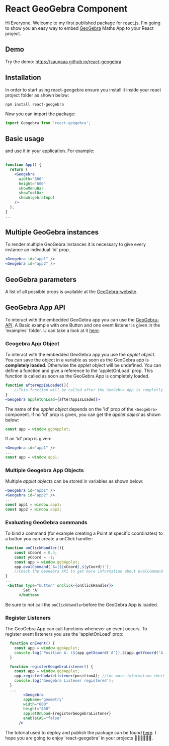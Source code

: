 # React GeoGebra Component

Hi Everyone. Welcome to my first published package for [react.js](https://reactjs.org/).
I'm going to show you an easy way to embed [GeoGebra](https://www.geogebra.org/) Maths App to your React project.

## Demo

Try the demo: https://saunaaa.github.io/react-geogebra

## Installation

In order to start using react-geogebra ensure you install it inside your react project folder as shown below:

```
npm install react-geogebra
```

Now you can import the package:

```jsx
import Geogebra from 'react-geogebra';
```

## Basic usage

and use it in your application. For example:

```jsx
...
function App() {
  return (
    <Geogebra
      width="800"
      height="600"
      showMenuBar
      showToolBar
      showAlgebraInput
    />
  );
}
...
```

## Multiple GeoGebra instances

To render multiple GeoGebra instances it is necessary to give every instance an individual 'id' prop.

```jsx
<Geogebra id="app1" />
<Geogebra id="app2" />
```

## GeoGebra parameters

A list of all possible props is available at the [GeoGebra-website](https://wiki.geogebra.org/en/Reference:GeoGebra_App_Parameters).

## GeoGebra App API

To interact with the embedded GeoGebra app you can use the [GeoGebra-API](https://wiki.geogebra.org/en/Reference:GeoGebra_Apps_API).
A Basic example with one Button and one event listener is given in the 'examples' folder. U can take a look at it [here](https://saunaaa.github.io/react-geogebra).

### Geogebra App Object

To interact with the embedded GeoGebra app you use the _applet object_.
You can save the object in a variable as soon as the GeoGebra app is **completely loaded**.
Otherwise the _applet object_ will be undefined.
You can define a function and give a reference to the 'appletOnLoad' prop. This function is called as soon as the GeoGebra App is completely loaded.

```jsx
function afterAppIsLoaded(){
    //This function will be called after the GeoGebra App is completly loaded.
}
<Geogebra appletOnLoad={afterAppIsLoaded}>
```

The name of the _applet object_ depends on the 'id' prop of the `<Geogebra>` component.
If no 'id' prop is given, you can get the _applet object_ as shown below:

```jsx
const app = window.ggbApplet;
```

If an 'id' prop is given:

```jsx
<Geogebra id="app1" />
...
const app = window.app1;
```

### Multiple Geogebra App Objects

Multiple *applet object*s can be stored in variables as shown below:

```jsx
<Geogebra id="app1" />
<Geogebra id="app2" />
...
const app1 = window.app1;
const app2 = window.app2;
```

### Evaluating GeoGebra commands

To bind a command (for example creating a Point at specific coordinates) to a button you can create a onClick handler:

```jsx
function onClickHandler(){
    const xCoord = 0.4;
    const yCoord = -1;
    const app = window.ggbApplet;
    app.evalCommand(`A=(${xCoord},${yCoord})`);
    //Check the GeoGebra API to get more information about evalCommand
}
...
 <button type="button" onClick={onClickHandler}>
        Set 'A'
      </button>
```

Be sure to not call the `onClickHandler`before the GeoGebra App is loaded.

### Register Listeners

The GeoGebra App can call functions whenever an event occurs. To register event listeners you use the 'appletOnLoad' prop:

```jsx
  function onEvent() {
    const app = window.ggbApplet;
    console.log(`Position A: (${app.getXcoord('A')},${app.getYcoord('A')})`);
  }

  function registerGeogebraListener() {
    const app = window.ggbApplet;
    app.registerUpdateListener(positionA); //for more information check the GeoGebra API
    console.log('Geogebra Listener registered');
  }
  ...
        <Geogebra
        appName="geometry"
        width="600"
        height="400"
        appletOnLoad={registerGeogebraListener}
        enableCAS="false"
      />
```

The tutorial used to deploy and publish the package can be found [here](https://medium.com/dailyjs/building-a-react-component-with-webpack-publish-to-npm-deploy-to-github-guide-6927f60b3220).
I hope you are going to enjoy 'react-geogebra' in your projects 👩‍💻👨‍💻🧑‍💻.
